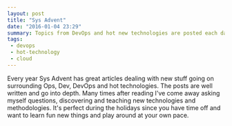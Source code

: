 ```yaml
---
layout: post
title: "Sys Advent"
date: "2016-01-04 23:29"
summary: Topics from DevOps and hot new technologies are posted each day from December 1st to 25th
tags:
 - devops
 - hot-technology
 - cloud
---
```

Every year Sys Advent has great articles dealing with new stuff going on surrounding Ops, Dev, DevOps and hot technologies. The posts are well written and go into depth. Many times after reading I've come away asking myself questions, discovering and teaching new technologies and methodologies. It's perfect during the holidays since you have time off and want to learn fun new things and play around at your own pace.
